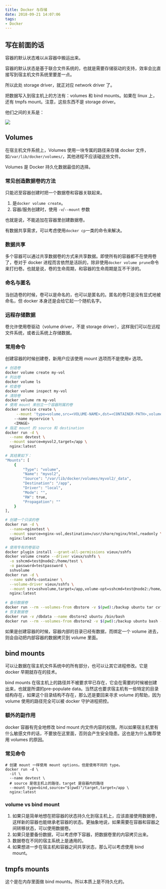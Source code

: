 ```yaml
---
title: Docker 与存储
date: 2018-09-21 14:07:06
tags:
- Docker
---
```

## 写在前面的话

容器的默认状态难以从容器中搬运出来。

容器的默认状态是基于联合文件系统的，也就是需要存储驱动的支持，效率会比直接写到宿主机文件系统里要差一点。

所以此处 storage driver，就正对应 network driver 了。

把数据写入到宿主机上的方法有：volumes 和 bind mounts。如果在 linux 上，还有 tmpfs mount。注意，这些东西不是 storage driver。

他们之间的关系是：

![](https://ws1.sinaimg.cn/large/66dd581fly1fv1474a2tsj20dx073q3a.jpg)


## Volumes

在宿主机文件系统上，Volumes 使用一块专属的路径来存储  docker 文件，如`/var/lib/docker/volumes/`，其他进程不应该碰这些文件。

Volumes 是 Docker 持久化数据最佳的选择。


### 常见创造数据卷的方法

只能迟至容器创建时把一个数据卷和容器关联起来。

1. 是`docker volume create`。
2. 容器/服务创建时，使用 `-v`/`--mount` 参数

也就是说，不能追加在容器里创建数据卷。

有数据共享需求，可以考虑使用`docker cp`一类的命令来解决。

### 数据共享

多个容器可以通过共享数据卷的方式来共享数据。即使所有的容器都不在使用卷了，卷对于 docker 进程而言依然是活跃的，除非使用`docker volume prune`命令来打扫卷。也就是说，卷的生命周期，和容器的生命周期是互不干涉的。

### 命名与匿名

当创造卷的时候，卷可以是命名的，也可以是匿名的。匿名的卷只是没有显式地被命名，但 docker 本身还是会给它起一个随机名字。

### 远程存储数据

卷允许使用卷驱动（volume driver，不是 storage driver），这样我们可以在远程文件系统，或者云系统上存储数据。

### 常用命令

创建容器的时候创建卷，新用户应该使用 mount 选项而不是使用v 选项。

```bash
# 创造卷
docker volume create my-vol
# 列出卷
docker volume ls
# 检查卷
docker volume inspect my-vol
# 清除卷
docker volume rm my-vol
# 使用 mount 来创立一个容器附属的卷
docker service create \
     --mount 'type=volume,src=<VOLUME-NAME>,dst=<CONTAINER-PATH>,volume-driver=local,volume-opt=type=nfs,volume-opt=device=<nfs-server>:<nfs-path>,"volume-opt=o=addr=<nfs-address>,vers=4,soft,timeo=180,bg,tcp,rw"'
    --name myservice \
    <IMAGE>
# 指定 mount 的 source 和 destination
docker run -d \
  --name devtest \
  --mount source=myvol2,target=/app \
  nginx:latest
  
# 其结果如下：
"Mounts": [
    {
        "Type": "volume",
        "Name": "myvol2",
        "Source": "/var/lib/docker/volumes/myvol2/_data",
        "Destination": "/app",
        "Driver": "local",
        "Mode": "",
        "RW": true,
        "Propagation": ""
    }
],

# 创建一个只读的卷
docker run -d \
  --name=nginxtest \
  --mount source=nginx-vol,destination=/usr/share/nginx/html,readonly \
  nginx:latest

# 使用专有的卷驱动
docker plugin install --grant-all-permissions vieux/sshfs
docker volume create --driver vieux/sshfs \
  -o sshcmd=test@node2:/home/test \
  -o password=testpassword \
  sshvolume
docker run -d \
  --name sshfs-container \
  --volume-driver vieux/sshfs \
  --mount src=sshvolume,target=/app,volume-opt=sshcmd=test@node2:/home/test,volume-opt=password=testpassword \
  nginx:latest
  
# 备份数据卷
docker run --rm --volumes-from dbstore -v $(pwd):/backup ubuntu tar cvf /backup/backup.tar /dbdata
# 恢复数据卷
docker run -v /dbdata --name dbstore2 ubuntu /bin/bash
docker run --rm --volumes-from dbstore2 -v $(pwd):/backup ubuntu bash -c "cd /dbdata && tar xvf /backup/backup.tar --strip 1"
```

如果是创建容器的时候，容器内部的目录已经有数据，而绑定一个 volume 进去，则会自动把内部容器的数据拷贝到 volume 里面。

## bind mounts

可以让数据在宿主机文件系统中的所有部分，也可以让其它进程修改。它是 docker 早期就存在的技术。

bind mounts 在宿主机上的路径并不被要求早已存在，它会在需要的时候被创建出来，也就是所谓的pre-populate data。当然这也要求宿主机有一些特定的目录结构存在，如果这个目录结构不存在，那么还是要回来寻求 volume 的帮助，因为 volume 使用的路径完全可以被 docker 守护进程把控。

### 额外的副作用

docker 容器有完全地修改 bind mount 内文件内容的权限。所以如果宿主机里有什么敏感文件的话，不要放在这里面，否则会产生安全隐患。这也是为什么推荐使用 volumes 的原因。

### 常见命令

```
# 创建 mount 一样使用 mount options。但是使用不同的 type。
docker run -d \
  -it \
  --name devtest \
  # source 是宿主机上的路径，target 是容器内的路径
  --mount type=bind,source="$(pwd)"/target,target=/app \
  nginx:latest
```

### volume vs bind mount

1. 如果只是简单地想在把容器的状态持久化到宿主机上，应该直接使用数据卷，这样新的容器也能继承老容器的状态。更抽象地说，如果需要在容器和容器之间转移状态，可以使用数据卷。
2. 如果只是要备份数据，可以考虑停下容器，把数据卷里的内容拷贝出来。
3. 数据卷在不同的宿主系统上是通用的。
3. 如果想进一步在宿主机和容器之间共享状态，那么可以考虑使用 bind mount。

## tmpfs mounts 

这个是在内存里面做 bind mounts。所以本质上是不持久化的。
